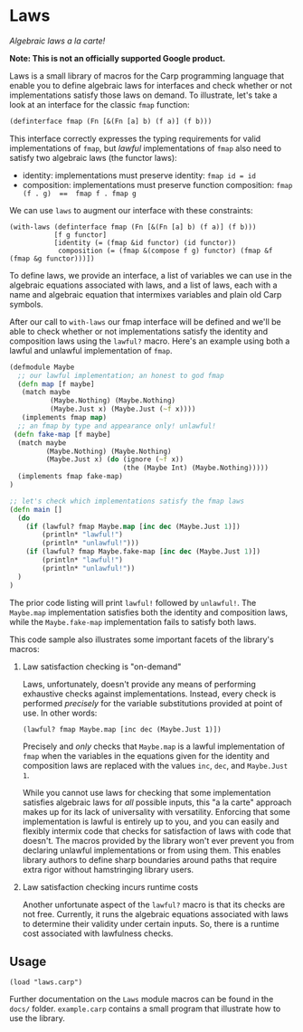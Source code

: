 # Laws

*Algebraic laws a la carte!*

**Note: This is not an officially supported Google product.**

Laws is a small library of macros for the Carp programming language that enable
you to define algebraic laws for interfaces and check whether or not
implementations satisfy those laws on demand. To illustrate, let's take a look
at an interface for the classic `fmap` function:

```clojure
(definterface fmap (Fn [&(Fn [a] b) (f a)] (f b)))
```

This interface correctly expresses the typing requirements for valid
implementations of `fmap`, but *lawful* implementations of `fmap` also need to
satisfy two algebraic laws (the functor laws):

- identity: implementations must preserve identity: `fmap id = id`
- composition: implementations must preserve function composition: `fmap (f . g)  ==  fmap f . fmap g`

We can use `laws` to augment our interface with these constraints:

```
(with-laws (definterface fmap (Fn [&(Fn [a] b) (f a)] (f b)))
           [f g functor]
           [identity (= (fmap &id functor) (id functor))
            composition (= (fmap &(compose f g) functor) (fmap &f (fmap &g functor)))])
```

To define laws, we provide an interface, a list of variables we can use in the
algebraic equations associated with laws, and a list of laws, each with a name
and algebraic equation that intermixes variables and plain old Carp symbols.

After our call to `with-laws` our fmap interface will be defined and we'll be
able to check whether or not implementations satisfy the identity and
composition laws using the `lawful?` macro. Here's an example using both a
lawful and unlawful implementation of `fmap`.

```clojure
(defmodule Maybe
  ;; our lawful implementation; an honest to god fmap
  (defn map [f maybe]
   (match maybe
          (Maybe.Nothing) (Maybe.Nothing)
          (Maybe.Just x) (Maybe.Just (~f x))))
   (implements fmap map)
  ;; an fmap by type and appearance only! unlawful!
 (defn fake-map [f maybe]
  (match maybe
         (Maybe.Nothing) (Maybe.Nothing)
         (Maybe.Just x) (do (ignore (~f x))
                            (the (Maybe Int) (Maybe.Nothing)))))
  (implements fmap fake-map)
)

;; let's check which implementations satisfy the fmap laws
(defn main []
  (do
    (if (lawful? fmap Maybe.map [inc dec (Maybe.Just 1)])
        (println* "lawful!")
        (println* "unlawful!")))
    (if (lawful? fmap Maybe.fake-map [inc dec (Maybe.Just 1)])
        (println* "lawful!")
        (println* "unlawful!"))
  )
)
```

The prior code listing will print `lawful!` followed by `unlawful!`. The
`Maybe.map` implementation satisfies both the identity and composition laws,
while the `Maybe.fake-map` implementation fails to satisfy both laws.

This code sample also illustrates some important facets of the library's macros:

1. Law satisfaction checking is "on-demand"

   Laws, unfortunately, doesn't provide any means of performing exhaustive
   checks against implementations. Instead, every check is performed *precisely*
   for the variable substitutions provided at point of use. In other words:

   `(lawful? fmap Maybe.map [inc dec (Maybe.Just 1)])`

   Precisely and *only* checks that `Maybe.map` is a lawful implementation of
   `fmap` when the variables in the equations given for the identity and
   composition laws are replaced with the values `inc`, `dec`, and `Maybe.Just 1`.

   While you cannot use laws for checking that some implementation satisfies
   algebraic laws for *all* possible inputs, this "a la carte" approach makes up
   for its lack of universality with versatility. Enforcing that some
   implementation is lawful is entirely up to you, and you can easily and flexibly
   intermix code that checks for satisfaction of laws with code that doesn't. The
   macros provided by the library won't ever prevent you from declaring unlawful
   implementations or from using them. This enables library authors to define
   sharp boundaries around paths that require extra rigor without hamstringing
   library users.

2. Law satisfaction checking incurs runtime costs

   Another unfortunate aspect of the `lawful?` macro is that its checks are not
   free. Currently, it runs the algebraic equations associated with laws to
   determine their validity under certain inputs. So, there is a runtime cost
   associated with lawfulness checks.

## Usage

```
(load "laws.carp")
```

Further documentation on the `Laws` module macros can be found in the `docs/`
folder. `example.carp` contains a small program that illustrate how to use the
library.
